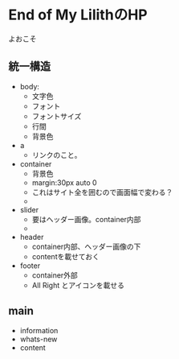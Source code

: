# End of My LilithのHP
よおこそ
## 統一構造
- body:
  - 文字色
  - フォント
  - フォントサイズ
  - 行間
  - 背景色
- a
  - リンクのこと。
- container
  - 背景色
  - margin:30px auto 0
  - これはサイト全を囲むので画面幅で変わる？
  - 
- slider
  - 要はヘッダー画像。container内部
  - 
- header
  - container内部、ヘッダー画像の下
  - contentを載せておく
- footer
  - container外部
  - All Right とアイコンを載せる

## main
- information
- whats-new
- content